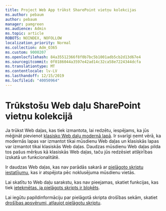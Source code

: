```yaml
---
title: Project Web App trūkst SharePoint vietņu kolekcijas
ms.author: pebaum
author: pebaum
manager: pamgreen
ms.audience: Admin
ms.topic: article
ROBOTS: NOINDEX, NOFOLLOW
localization_priority: Normal
ms.collection: Adm_O365
ms.custom: 9000207
ms.openlocfilehash: 84a35512366f8f0b7bc5b1001adb5cb2d13d67e4
ms.sourcegitcommit: 0f0186044a3597e42ad14c32ca58e7224344dcfa
ms.translationtype: MT
ms.contentlocale: lv-LV
ms.lasthandoff: 12/15/2019
ms.locfileid: "40050964"
---
```

# <a name="missing-web-part-in-sharepoint-site-collection"></a>Trūkstošu Web daļu SharePoint vietņu kolekcijā

Ja trūkst Web daļas, kas tiek izmantota, lai redzētu, iespējams, ka jūs mēģināt pievienot [klasisko Web daļu modernā lapā](https://support.office.com/article/classic-and-modern-web-part-experiences-3fdae6c3-8fc1-49ab-8708-8c104b882e64). Ir svarīgi ņemt vērā, ka modernās lapas var izmantot tikai mūsdienu Web daļas un klasiskās lapas var izmantot tikai klasiskās Web daļas. Daudzas mūsdienu Web daļas pilda tos pašus mērķus kā klasiskās Web daļas, taču jūs redzēsiet atšķirības izskatā un funkcionalitātē.

Ir daudzas Web daļas, kas nav parādās sakarā ar [pielāgoto skriptu iestatījumu](https://docs.microsoft.com/sharepoint/allow-or-prevent-custom-script), kas ir atspējota pēc noklusējuma mūsdienu vietās. 

Lai skatītu to Web daļu sarakstu, kas nav pieejamas, skatiet funkcijas, kas tiek [ietekmētas, ja pielāgots skripts ir bloķēts](https://docs.microsoft.com/sharepoint/allow-or-prevent-custom-script#features-affected-when-custom-script-is-blocked).

 Lai iegūtu papildinformāciju par pielāgotā skripta drošības sekām, skatiet [drošības apsvērumi, atļaujot pielāgotu skriptu](https://docs.microsoft.com/sharepoint/security-considerations-of-allowing-custom-script).
